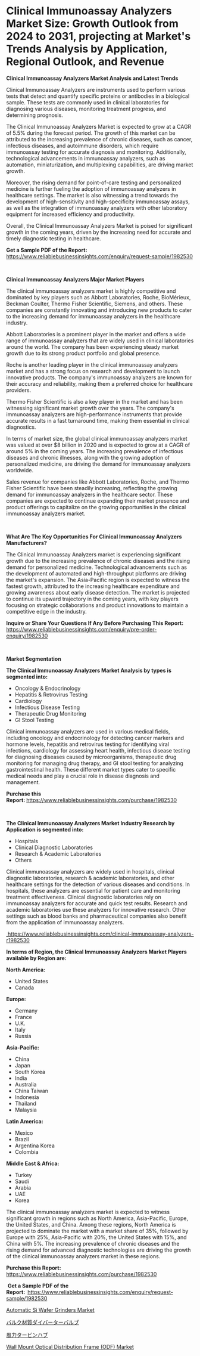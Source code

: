 <p><h1>Clinical Immunoassay Analyzers Market Size: Growth Outlook from 2024 to 2031, projecting at Market's Trends Analysis by Application, Regional Outlook, and Revenue</h1></p><p><strong>Clinical Immunoassay Analyzers Market Analysis and Latest Trends</strong></p>
<p><p>Clinical Immunoassay Analyzers are instruments used to perform various tests that detect and quantify specific proteins or antibodies in a biological sample. These tests are commonly used in clinical laboratories for diagnosing various diseases, monitoring treatment progress, and determining prognosis.</p><p>The Clinical Immunoassay Analyzers Market is expected to grow at a CAGR of 5.5% during the forecast period. The growth of this market can be attributed to the increasing prevalence of chronic diseases, such as cancer, infectious diseases, and autoimmune disorders, which require immunoassay testing for accurate diagnosis and monitoring. Additionally, technological advancements in immunoassay analyzers, such as automation, miniaturization, and multiplexing capabilities, are driving market growth.</p><p>Moreover, the rising demand for point-of-care testing and personalized medicine is further fueling the adoption of immunoassay analyzers in healthcare settings. The market is also witnessing a trend towards the development of high-sensitivity and high-specificity immunoassay assays, as well as the integration of immunoassay analyzers with other laboratory equipment for increased efficiency and productivity.</p><p>Overall, the Clinical Immunoassay Analyzers Market is poised for significant growth in the coming years, driven by the increasing need for accurate and timely diagnostic testing in healthcare.</p></p>
<p><strong>Get a Sample PDF of the Report:&nbsp;</strong> <a href="https://www.reliablebusinessinsights.com/enquiry/request-sample/1982530">https://www.reliablebusinessinsights.com/enquiry/request-sample/1982530</a></p>
<p>&nbsp;</p>
<p><strong>Clinical Immunoassay Analyzers Major Market Players</strong></p>
<p><p>The clinical immunoassay analyzers market is highly competitive and dominated by key players such as Abbott Laboratories, Roche, BioMérieux, Beckman Coulter, Thermo Fisher Scientific, Siemens, and others. These companies are constantly innovating and introducing new products to cater to the increasing demand for immunoassay analyzers in the healthcare industry.</p><p>Abbott Laboratories is a prominent player in the market and offers a wide range of immunoassay analyzers that are widely used in clinical laboratories around the world. The company has been experiencing steady market growth due to its strong product portfolio and global presence.</p><p>Roche is another leading player in the clinical immunoassay analyzers market and has a strong focus on research and development to launch innovative products. The company's immunoassay analyzers are known for their accuracy and reliability, making them a preferred choice for healthcare providers.</p><p>Thermo Fisher Scientific is also a key player in the market and has been witnessing significant market growth over the years. The company's immunoassay analyzers are high-performance instruments that provide accurate results in a fast turnaround time, making them essential in clinical diagnostics.</p><p>In terms of market size, the global clinical immunoassay analyzers market was valued at over $8 billion in 2020 and is expected to grow at a CAGR of around 5% in the coming years. The increasing prevalence of infectious diseases and chronic illnesses, along with the growing adoption of personalized medicine, are driving the demand for immunoassay analyzers worldwide.</p><p>Sales revenue for companies like Abbott Laboratories, Roche, and Thermo Fisher Scientific have been steadily increasing, reflecting the growing demand for immunoassay analyzers in the healthcare sector. These companies are expected to continue expanding their market presence and product offerings to capitalize on the growing opportunities in the clinical immunoassay analyzers market.</p></p>
<p>&nbsp;</p>
<p><strong>What Are The Key Opportunities For Clinical Immunoassay Analyzers Manufacturers?</strong></p>
<p><p>The Clinical Immunoassay Analyzers market is experiencing significant growth due to the increasing prevalence of chronic diseases and the rising demand for personalized medicine. Technological advancements such as the development of automated and high-throughput platforms are driving the market's expansion. The Asia-Pacific region is expected to witness the fastest growth, attributed to the increasing healthcare expenditure and growing awareness about early disease detection. The market is projected to continue its upward trajectory in the coming years, with key players focusing on strategic collaborations and product innovations to maintain a competitive edge in the industry.</p></p>
<p><strong>Inquire or Share Your Questions If Any Before Purchasing This Report:</strong> <a href="https://www.reliablebusinessinsights.com/enquiry/pre-order-enquiry/1982530">https://www.reliablebusinessinsights.com/enquiry/pre-order-enquiry/1982530</a></p>
<p>&nbsp;</p>
<p><strong>Market Segmentation</strong></p>
<p><strong>The Clinical Immunoassay Analyzers Market Analysis by types is segmented into:</strong></p>
<p><ul><li>Oncology & Endocrinology</li><li>Hepatitis & Retrovirus Testing</li><li>Cardiology</li><li>Infectious Disease Testing</li><li>Therapeutic Drug Monitoring</li><li>GI Stool Testing</li></ul></p>
<p><p>Clinical immunoassay analyzers are used in various medical fields, including oncology and endocrinology for detecting cancer markers and hormone levels, hepatitis and retrovirus testing for identifying viral infections, cardiology for assessing heart health, infectious disease testing for diagnosing diseases caused by microorganisms, therapeutic drug monitoring for managing drug therapy, and GI stool testing for analyzing gastrointestinal health. These different market types cater to specific medical needs and play a crucial role in disease diagnosis and management.</p></p>
<p><strong>Purchase this Report:&nbsp;</strong><a href="https://www.reliablebusinessinsights.com/purchase/1982530">https://www.reliablebusinessinsights.com/purchase/1982530</a></p>
<p>&nbsp;</p>
<p><strong>The Clinical Immunoassay Analyzers Market Industry Research by Application is segmented into:</strong></p>
<p><ul><li>Hospitals</li><li>Clinical Diagnostic Laboratories</li><li>Research & Academic Laboratories</li><li>Others</li></ul></p>
<p><p>Clinical immunoassay analyzers are widely used in hospitals, clinical diagnostic laboratories, research & academic laboratories, and other healthcare settings for the detection of various diseases and conditions. In hospitals, these analyzers are essential for patient care and monitoring treatment effectiveness. Clinical diagnostic laboratories rely on immunoassay analyzers for accurate and quick test results. Research and academic laboratories use these analyzers for innovative research. Other settings such as blood banks and pharmaceutical companies also benefit from the application of immunoassay analyzers.</p></p>
<p><a href="https://www.reliablebusinessinsights.com/clinical-immunoassay-analyzers-r1982530">&nbsp;https://www.reliablebusinessinsights.com/clinical-immunoassay-analyzers-r1982530</a></p>
<p><strong>In terms of Region, the Clinical Immunoassay Analyzers Market Players available by Region are:</strong></p>
<p>
    <p> <strong> North America: </strong>
        <ul>
            <li>United States</li>
            <li>Canada</li>
        </ul>
        </p> 
    <p> <strong> Europe: </strong>
        <ul>
            <li>Germany</li>
            <li>France</li>
            <li>U.K.</li>
            <li>Italy</li>
            <li>Russia</li>
        </ul>
        </p> 
    <p> <strong> Asia-Pacific: </strong>
        <ul>
            <li>China</li>
            <li>Japan</li>
            <li>South Korea</li>
            <li>India</li>
            <li>Australia</li>
            <li>China Taiwan</li>
            <li>Indonesia</li>
            <li>Thailand</li>
            <li>Malaysia</li>
        </ul>
        </p> 
    <p> <strong> Latin America: </strong>
        <ul>
            <li>Mexico</li>
            <li>Brazil</li>
            <li>Argentina Korea</li>
            <li>Colombia</li>
        </ul>
        </p> 
    <p> <strong> Middle East & Africa: </strong>
        <ul>
            <li>Turkey</li>
            <li>Saudi</li>
            <li>Arabia</li>
            <li>UAE</li>
            <li>Korea</li>
        </ul>
    </p>
    </p>
<p><p>The clinical immunoassay analyzers market is expected to witness significant growth in regions such as North America, Asia-Pacific, Europe, the United States, and China. Among these regions, North America is projected to dominate the market with a market share of 35%, followed by Europe with 25%, Asia-Pacific with 20%, the United States with 15%, and China with 5%. The increasing prevalence of chronic diseases and the rising demand for advanced diagnostic technologies are driving the growth of the clinical immunoassay analyzers market in these regions.</p></p>
<p><strong>Purchase this Report: </strong><a href="https://www.reliablebusinessinsights.com/purchase/1982530">https://www.reliablebusinessinsights.com/purchase/1982530</a></p>
<p>&nbsp;<strong>Get a Sample PDF of the Report:&nbsp;&nbsp;</strong><a href="https://www.reliablebusinessinsights.com/enquiry/request-sample/1982530">https://www.reliablebusinessinsights.com/enquiry/request-sample/1982530</a></p>
<p><strong></strong></p>
<p><p><a href="https://github.com/lylyparadise/Market-Research-Report-List-4/blob/main/automatic-si-wafer-grinders-market.md">Automatic Si Wafer Grinders Market</a></p><p><a href="https://github.com/LeoraEber/Market-Research-Report-List-1/blob/main/6783146170509.md">バルク材質ダイバーターバルブ</a></p><p><a href="https://github.com/tubbs463/Market-Research-Report-List-1/blob/main/9746909170508.md">風力タービンハブ</a></p><p><a href="https://github.com/johnbach50/Market-Research-Report-List-4/blob/main/wall-mount-optical-distribution-frame-odf-market.md">Wall Mount Optical Distribution Frame (ODF) Market</a></p></p>